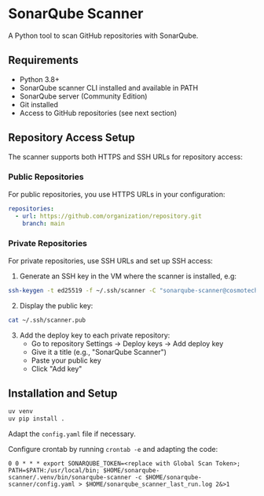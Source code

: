 # SonarQube Scanner

A Python tool to scan GitHub repositories with SonarQube.

## Requirements

- Python 3.8+
- SonarQube scanner CLI installed and available in PATH
- SonarQube server (Community Edition)
- Git installed
- Access to GitHub repositories (see next section)

## Repository Access Setup

The scanner supports both HTTPS and SSH URLs for repository access:

### Public Repositories

For public repositories, you use HTTPS URLs in your configuration:
```yaml
repositories:
  - url: https://github.com/organization/repository.git
    branch: main
```

### Private Repositories

For private repositories, use SSH URLs and set up SSH access:

1. Generate an SSH key in the VM where the scanner is installed, e.g:
```bash
ssh-keygen -t ed25519 -f ~/.ssh/scanner -C "sonarqube-scanner@cosmotech.com"
```

2. Display the public key:
```bash
cat ~/.ssh/scanner.pub
```

3. Add the deploy key to each private repository:
   - Go to repository Settings → Deploy keys → Add deploy key
   - Give it a title (e.g., "SonarQube Scanner")
   - Paste your public key
   - Click "Add key"


## Installation and Setup

```bash
uv venv
uv pip install .
```

Adapt the `config.yaml` file if necessary.

Configure crontab by running `crontab -e` and adapting the code:

```
0 0 * * * export SONARQUBE_TOKEN=<replace with Global Scan Token>; PATH=$PATH:/usr/local/bin; $HOME/sonarqube-scanner/.venv/bin/sonarqube-scanner -c $HOME/sonarqube-scanner/config.yaml > $HOME/sonarqube_scanner_last_run.log 2&>1
```